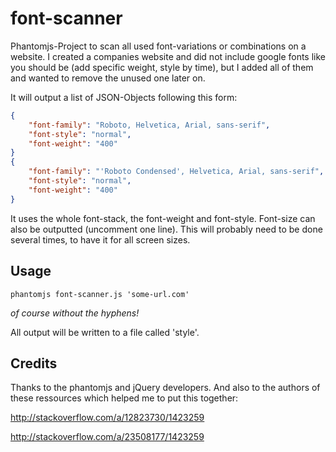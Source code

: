 # font-scanner

Phantomjs-Project to scan all used font-variations or combinations on a website. I created a companies website and did not include google fonts like you should be (add specific weight, style by time), but I added all of them and wanted to remove the unused one later on.

It will output a list of JSON-Objects following this form:

```json
{
    "font-family": "Roboto, Helvetica, Arial, sans-serif",
    "font-style": "normal",
    "font-weight": "400"
}
{
    "font-family": "'Roboto Condensed', Helvetica, Arial, sans-serif",
    "font-style": "normal",
    "font-weight": "400"
}
```

It uses the whole font-stack, the font-weight and font-style. Font-size can also be outputted (uncomment one line). This will probably need to be done several times, to have it for all screen sizes.

## Usage
```
phantomjs font-scanner.js 'some-url.com'
```
_of course without the hyphens!_

All output will be written to a file called 'style'.

## Credits
Thanks to the phantomjs and jQuery developers. And also to the authors of these ressources which helped me to put this together:

http://stackoverflow.com/a/12823730/1423259

http://stackoverflow.com/a/23508177/1423259
